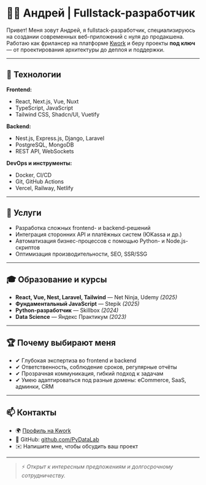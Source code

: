 # 👨‍💻 Андрей | Fullstack-разработчик

Привет! Меня зовут Андрей, я fullstack-разработчик, специализируюсь на создании современных веб-приложений с нуля до продакшена. Работаю как фрилансер на платформе [Kwork](https://kwork.ru) и беру проекты **под ключ** — от проектирования архитектуры до деплоя и поддержки.

---

## 🧰 Технологии

**Frontend:**
- React, Next.js, Vue, Nuxt
- TypeScript, JavaScript
- Tailwind CSS, Shadcn/UI, Vuetify

**Backend:**
- Nest.js, Express.js, Django, Laravel
- PostgreSQL, MongoDB
- REST API, WebSockets

**DevOps и инструменты:**
- Docker, CI/CD
- Git, GitHub Actions
- Vercel, Railway, Netlify

---

## 📌 Услуги

- Разработка сложных frontend- и backend-решений
- Интеграция сторонних API и платёжных систем (ЮKassa и др.)
- Автоматизация бизнес-процессов с помощью Python- и Node.js-скриптов
- Оптимизация производительности, SEO, SSR/SSG

---

## 🎓 Образование и курсы

- **React, Vue, Nest, Laravel, Tailwind** — Net Ninja, Udemy *(2025)*
- **Фундаментальный JavaScript** — Stepik *(2025)*
- **Python-разработчик** — Skillbox *(2024)*
- **Data Science** — Яндекс Практикум *(2023)*

---

## 🏆 Почему выбирают меня

- ✔ Глубокая экспертиза во frontend и backend
- ✔ Ответственность, соблюдение сроков, регулярные отчёты
- ✔ Прозрачная коммуникация, гибкий подход к задачам
- ✔ Умею адаптироваться под разные домены: eCommerce, SaaS, админки, CRM

---

## 📫 Контакты

- 🌍 [Профиль на Kwork]([https://kwork.ru](https://kwork.ru/user/vue_django_dev))
- 💼 GitHub: [github.com/PyDataLab](https://github.com/PyDataLab)
- ✉️ Напишите мне, чтобы обсудить ваш проект

---

> ⚡ *Открыт к интересным предложениям и долгосрочному сотрудничеству.*
